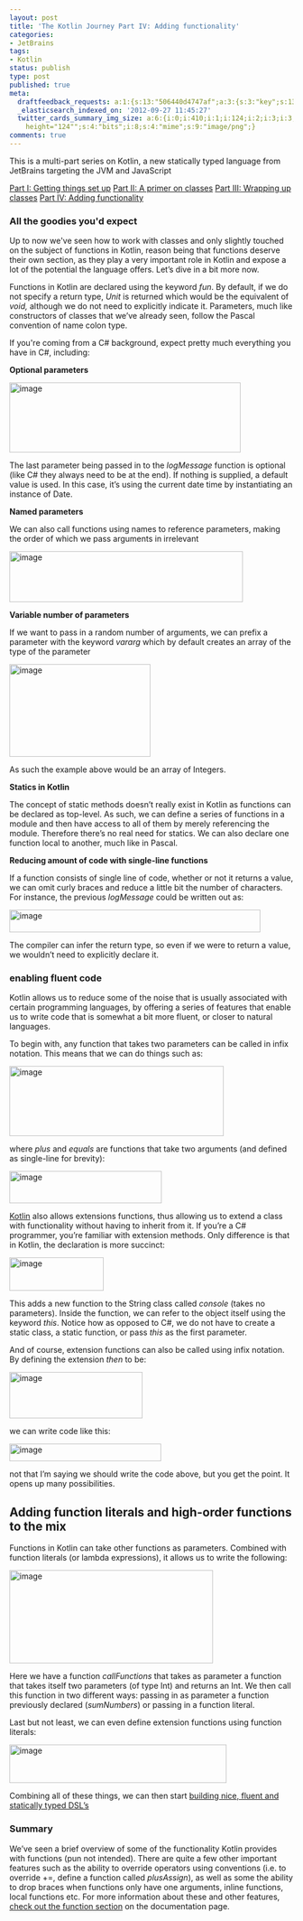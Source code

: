 ```yaml
---
layout: post
title: 'The Kotlin Journey Part IV: Adding functionality'
categories:
- JetBrains
tags:
- Kotlin
status: publish
type: post
published: true
meta:
  draftfeedback_requests: a:1:{s:13:"506440d4747af";a:3:{s:3:"key";s:13:"506440d4747af";s:4:"time";s:10:"1348747476";s:7:"user_id";s:7:"5078411";}}
  _elasticsearch_indexed_on: '2012-09-27 11:45:27'
  twitter_cards_summary_img_size: a:6:{i:0;i:410;i:1;i:124;i:2;i:3;i:3;s:24:"width="410"
    height="124"";s:4:"bits";i:8;s:4:"mime";s:9:"image/png";}
comments: true
---
```

This is a multi-part series on Kotlin, a new statically typed language from JetBrains targeting the JVM and JavaScript

<a href="http://hadihariri.com/2012/02/17/the-kotlin-journey-part-i-getting-things-set-up/">Part I: Getting things set up</a>
<a href="http://hadihariri.com/2012/03/10/the-kotlin-journey-part-ii-a-premier-on-classes/">Part II: A primer on classes</a>
<a href="http://hadihariri.com/2012/07/21/the-kotlin-journeypart-iii-wrapping-up-classes/">Part III: Wrapping up classes</a>
<a href="http://hadihariri.com/2012/09/27/the-kotlin-journey-part-iv-adding-functionality" target="_blank">Part IV: Adding functionality</a>
<h3>All the goodies you'd expect</h3>
Up to now we've seen how to work with classes and only slightly touched on the subject of functions in Kotlin, reason being that functions deserve their own section, as they play a very important role in Kotlin and expose a lot of the potential the language offers. Let’s dive in a bit more now.

Functions in Kotlin are declared using the keyword <em>fun</em>. By default, if we do not specify a return type, <em>Unit </em>is returned which would be the equivalent of <em>void, </em>although we do not need to explicitly indicate it. Parameters, much like constructors of classes that we’ve already seen, follow the Pascal convention of name colon type.

If you're coming from a C# background, expect pretty much everything you have in C#, including:

<strong>Optional parameters</strong>

<a href="{{ site.images }}/1237-1.png"><img style="background-image:none;margin:0;padding-left:0;padding-right:0;display:inline;padding-top:0;border-width:0;" title="image" src="{{ site.images }}/kj4-5.png" alt="image" width="410" height="124" border="0" /></a>

The last parameter being passed in to the <em>logMessage </em>function is optional (like C# they always need to be at the end). If nothing is supplied, a default value is used. In this case, it’s using the current date time by instantiating an instance of Date.

<strong>Named parameters</strong>

We can also call functions using names to reference parameters, making the order of which we pass arguments in irrelevant

<a href="{{ site.images }}/kj4-2.png"><img style="background-image:none;margin:0;padding-left:0;padding-right:0;display:inline;padding-top:0;border-width:0;" title="image" src="{{ site.images }}/kj4-2.png" alt="image" width="414" height="90" border="0" /></a>

<strong>Variable number of parameters</strong>

If we want to pass in a random number of arguments, we can prefix a parameter with the keyword <em>vararg </em>which by default creates an array of the type of the parameter

<a href="{{ site.images }}/kj4-3.png"><img style="background-image:none;margin:0;padding-left:0;padding-right:0;display:inline;padding-top:0;border-width:0;" title="image" src="{{ site.images }}/kj4-3.png" alt="image" width="250" height="164" border="0" /></a>

As such the example above would be an array of Integers.

<strong>Statics in Kotlin</strong>

The concept of static methods doesn’t really exist in Kotlin as functions can be declared as top-level. As such, we can define a series of functions in a module and then have access to all of them by merely referencing the module. Therefore there’s no real need for statics. We can also declare one function local to another, much like in Pascal.

<strong>Reducing amount of code with single-line functions</strong>

If a function consists of single line of code, whether or not it returns a value, we can omit curly braces and reduce a little bit the number of characters. For instance, the previous <em>logMessage </em>could be written out as:

<a href="{{ site.images }}/kj4-4.png"><img style="background-image:none;margin:0;padding-left:0;padding-right:0;display:inline;padding-top:0;border-width:0;" title="image" src="{{ site.images }}/kj4-4.png" alt="image" width="445" height="40" border="0" /></a>

The compiler can infer the return type, so even if we were to return a value, we wouldn’t need to explicitly declare it.
<h3>enabling fluent code</h3>
Kotlin allows us to reduce some of the noise that is usually associated with certain programming languages, by offering a series of features that enable us to write code that is somewhat a bit more fluent, or closer to natural languages.

To begin with, any function that takes two parameters can be called in infix notation. This means that we can do things such as:

<a href="{{ site.images }}/kj4-5.png"><img style="background-image:none;margin:0;padding-left:0;padding-right:0;display:inline;padding-top:0;border-width:0;" title="image" src="{{ site.images }}/kj4-5.png" alt="image" width="380" height="124" border="0" /></a>

where <em>plus </em>and <em>equals </em>are functions that take two arguments (and defined as single-line for brevity):

<a href="{{ site.images }}/kj4-6.png"><img style="background-image:none;margin:0;padding-left:0;padding-right:0;display:inline;padding-top:0;border-width:0;" title="image" src="{{ site.images }}/kj4-6.png" alt="image" width="270" height="57" border="0" /></a>

<a href="http://kotlin.jetbrains.org" target="_blank">Kotlin</a> also allows extensions functions, thus allowing us to extend a class with functionality without having to inherit from it. If you’re a C# programmer, you’re familiar with extension methods. Only difference is that in Kotlin, the declaration is more succinct:

<a href="{{ site.images }}/kj4-7.png"><img style="background-image:none;margin:0;padding-left:0;padding-right:0;display:inline;padding-top:0;border-width:0;" title="image" src="{{ site.images }}/kj4-7.png" alt="image" width="167" height="59" border="0" /></a>

This adds a new function to the String class called <em>console </em>(takes no parameters). Inside the function, we can refer to the object itself using the keyword <em>this</em>. Notice how as opposed to C#, we do not have to create a static class, a static function, or pass <em>this </em>as the first parameter.

And of course, extension functions can also be called using infix notation. By defining the extension <em>then </em>to be:

<a href="{{ site.images }}/kj4-8.png"><img style="background-image:none;margin:0;padding-left:0;padding-right:0;display:inline;padding-top:0;border-width:0;" title="image" src="{{ site.images }}/kj4-8.png" alt="image" width="236" height="82" border="0" /></a>

we can write code like this:

<a href="{{ site.images }}/kj4-9.png"><img style="background-image:none;margin:0;padding-left:0;padding-right:0;display:inline;padding-top:0;border-width:0;" title="image" src="{{ site.images }}/kj4-9.png" alt="image" width="269" height="31" border="0" /></a>

not that I’m saying we should write the code above, but you get the point. It opens up many possibilities.
<h2>Adding function literals and high-order functions to the mix</h2>
Functions in Kotlin can take other functions as parameters. Combined with function literals (or lambda expressions), it allows us to write the following:

<a href="{{ site.images }}/kj4-10.png"><img style="background-image:none;margin:0;padding-left:0;padding-right:0;display:inline;padding-top:0;border-width:0;" title="image" src="{{ site.images }}/kj4-10.png" alt="image" width="361" height="165" border="0" /></a>

Here we have a function <em>callFunctions</em> that takes as parameter a function that takes itself two parameters (of type Int) and returns an Int. We then call this function in two different ways: passing in as parameter a function previously declared (<em>sumNumbers</em>) or passing in a function literal.

Last but not least, we can even define extension functions using function literals:

<a href="{{ site.images }}/kj4-11.png"><img style="background-image:none;padding-left:0;padding-right:0;display:inline;padding-top:0;border-width:0;" title="image" src="{{ site.images }}/kj4-11.png" alt="image" width="385" height="68" border="0" /></a>

Combining all of these things, we can then start <a href="http://confluence.jetbrains.net/display/Kotlin/Type-safe+Groovy-style+builders" target="_blank">building nice, fluent and statically typed DSL’s</a>
<h3>Summary</h3>
We’ve seen a brief overview of some of the functionality Kotlin provides with functions (pun not intended). There are quite a few other important features such as the ability to override operators using conventions (i.e. to override +=, define a function called <em>plusAssign</em>), as well as some the ability to drop braces when functions only have one arguments, inline functions, local functions etc. For more information about these and other features, <a href="http://confluence.jetbrains.net/display/Kotlin/Functions" target="_blank">check out the function section</a> on the documentation page.
